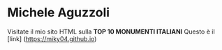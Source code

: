 # Michele Aguzzoli
Visitate il mio sito HTML sulla __TOP 10 MONUMENTI ITALIANI__
Questo è il [link] (https://miky04.github.io)

